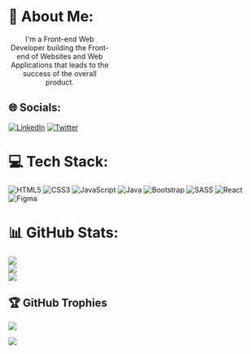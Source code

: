 # 💫 About Me:

<p  style="text-align: center;width : 40%">I'm a Front-end Web Developer building the Front-end of Websites and Web Applications that leads to the success of the overall product.</p>

## 🌐 Socials:

[![LinkedIn](https://img.shields.io/badge/LinkedIn-%230077B5.svg?logo=linkedin&logoColor=white)](https://linkedin.com/in/mohammad2003mrz) [![Twitter](https://img.shields.io/badge/Twitter-%231DA1F2.svg?logo=Twitter&logoColor=white)](https://twitter.com/@mohammad2003_af)

# 💻 Tech Stack:

![HTML5](https://img.shields.io/badge/html5-%23E34F26.svg?style=for-the-badge&logo=html5&logoColor=white) ![CSS3](https://img.shields.io/badge/css3-%231572B6.svg?style=for-the-badge&logo=css3&logoColor=white) ![JavaScript](https://img.shields.io/badge/javascript-%23323330.svg?style=for-the-badge&logo=javascript&logoColor=%23F7DF1E) ![Java](https://img.shields.io/badge/java-%23ED8B00.svg?style=for-the-badge&logo=java&logoColor=white) ![Bootstrap](https://img.shields.io/badge/bootstrap-%23563D7C.svg?style=for-the-badge&logo=bootstrap&logoColor=white) ![SASS](https://img.shields.io/badge/SASS-hotpink.svg?style=for-the-badge&logo=SASS&logoColor=white) ![React](https://img.shields.io/badge/react-%2320232a.svg?style=for-the-badge&logo=react&logoColor=%2361DAFB) ![Figma](https://img.shields.io/badge/figma-%23F24E1E.svg?style=for-the-badge&logo=figma&logoColor=white)

# 📊 GitHub Stats:

![](https://github-readme-stats.vercel.app/api?username=mohammadreza2003-af&theme=dark&hide_border=false&include_all_commits=true&count_private=true)<br/>
![](https://github-readme-streak-stats.herokuapp.com/?user=mohammadreza2003-af&theme=dark&hide_border=false)<br/>
![](https://github-readme-stats.vercel.app/api/top-langs/?username=mohammadreza2003-af&theme=dark&hide_border=false&include_all_commits=true&count_private=true&layout=compact)

## 🏆 GitHub Trophies

![](https://github-profile-trophy.vercel.app/?username=mohammadreza2003-af&theme=juicyfresh&no-frame=false&no-bg=true&margin-w=4)

[![](https://visitcount.itsvg.in/api?id=mohammadreza2003-afz&icon=0&color=3)](https://visitcount.itsvg.in)

<!-- Proudly created with GPRM ( https://gprm.itsvg.in ) -->
